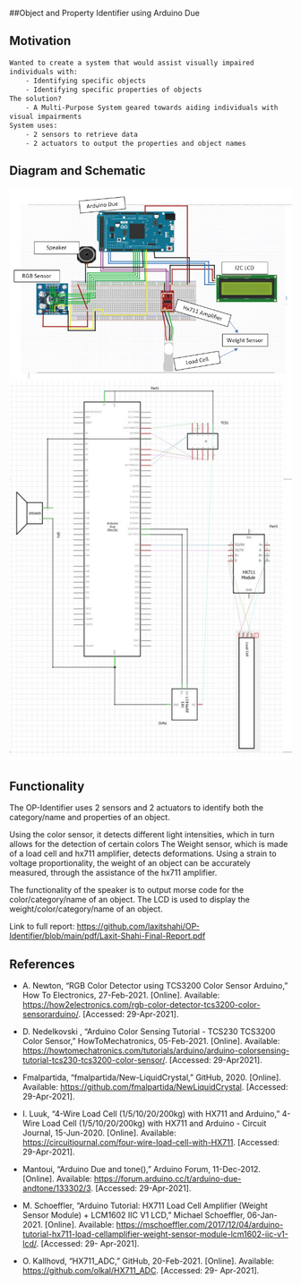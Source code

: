 ##Object and Property Identifier using Arduino Due
## Motivation
    Wanted to create a system that would assist visually impaired individuals with:
        - Identifying specific objects 
        - Identifying specific properties of objects
    The solution?   
        - A Multi-Purpose System geared towards aiding individuals with visual impairments
    System uses:
        - 2 sensors to retrieve data 
        - 2 actuators to output the properties and object names


## Diagram and Schematic
![](images/diagram.jpg)
![](images/schematic.jpg)
## Functionality 
The OP-Identifier uses 2 sensors and 2 actuators to identify both the category/name and properties of an object.

Using the color sensor, it detects different light intensities, which in turn allows for the detection of certain colors
The Weight sensor, which is made of a load cell and hx711 amplifier, detects deformations. Using a strain to voltage proportionality, the weight of an object can be accurately measured, through the assistance of the hx711 amplifier.

The functionality of the speaker is to output morse code for the color/category/name of an object.
The LCD is used to display the weight/color/category/name of an object.



Link to full report: https://github.com/laxitshahi/OP-Identifier/blob/main/pdf/Laxit-Shahi-Final-Report.pdf

## References
- A. Newton, “RGB Color Detector using TCS3200 Color Sensor 
Arduino,” How To Electronics, 27-Feb-2021. [Online]. Available:
https://how2electronics.com/rgb-color-detector-tcs3200-color-sensorarduino/. [Accessed: 29-Apr-2021].

- D. Nedelkovski , “Arduino Color Sensing Tutorial - TCS230
TCS3200 Color Sensor,” HowToMechatronics, 05-Feb-2021.
[Online]. Available:
https://howtomechatronics.com/tutorials/arduino/arduino-colorsensing-tutorial-tcs230-tcs3200-color-sensor/. [Accessed: 29-Apr2021].

- Fmalpartida, “fmalpartida/New-LiquidCrystal,” GitHub, 2020.
[Online]. Available: https://github.com/fmalpartida/NewLiquidCrystal. [Accessed: 29-Apr-2021].

- I. Luuk, “4-Wire Load Cell (1/5/10/20/200kg) with HX711 and
Arduino,” 4-Wire Load Cell (1/5/10/20/200kg) with HX711 and
Arduino - Circuit Journal, 15-Jun-2020. [Online]. Available:
https://circuitjournal.com/four-wire-load-cell-with-HX711.
[Accessed: 29-Apr-2021].

- Mantoui, “Arduino Due and tone(),” Arduino Forum, 11-Dec-2012.
[Online]. Available: https://forum.arduino.cc/t/arduino-due-andtone/133302/3. [Accessed: 29-Apr-2021].

- M. Schoeffler, “Arduino Tutorial: HX711 Load Cell Amplifier
(Weight Sensor Module) + LCM1602 IIC V1 LCD,” Michael
Schoeffler, 06-Jan-2021. [Online]. Available:
https://mschoeffler.com/2017/12/04/arduino-tutorial-hx711-load-cellamplifier-weight-sensor-module-lcm1602-iic-v1-lcd/. [Accessed: 29-
Apr-2021].

- O. Kallhovd, “HX711_ADC,” GitHub, 20-Feb-2021. [Online].
Available: https://github.com/olkal/HX711_ADC. [Accessed: 29-
Apr-2021]. 
